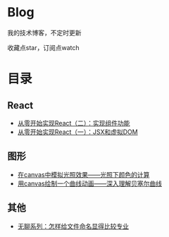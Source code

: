 # Blog
我的技术博客，不定时更新

收藏点star，订阅点watch

# 目录

## React

* [从零开始实现React（二）：实现组件功能](https://github.com/hujiulong/blog/issues/5)
* [从零开始实现React（一）：JSX和虚拟DOM](https://github.com/hujiulong/blog/issues/4)

## 图形

* [在canvas中模拟光照效果——光照下颜色的计算](https://github.com/hujiulong/blog/issues/2)
* [用canvas绘制一个曲线动画——深入理解贝塞尔曲线](https://github.com/hujiulong/blog/issues/1)

## 其他
* [无聊系列：怎样给文件命名显得比较专业](https://github.com/hujiulong/blog/issues/3)
